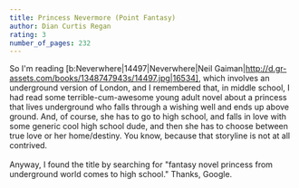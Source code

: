 ```yaml
---
title: Princess Nevermore (Point Fantasy)
author: Dian Curtis Regan
rating: 3
number_of_pages: 232
---
```


So I'm reading [b:Neverwhere|14497|Neverwhere|Neil Gaiman|http://d.gr-assets.com/books/1348747943s/14497.jpg|16534], which involves an underground version of London, and I remembered that, in middle school, I had read some terrible-cum-awesome young adult novel about a princess that lives underground who falls through a wishing well and ends up above ground. And, of course, she has to go to high school, and falls in love with some generic cool high school dude, and then she has to choose between true love or her home/destiny. You know, because that storyline is not at all contrived.<br/><br/>Anyway, I found the title by searching for "fantasy novel princess from underground world comes to high school." Thanks, Google. 